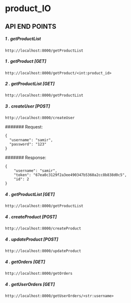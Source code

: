 # product_IO

## API END POINTS
##### 1 . getProductList
`http://localhost:8000/getProductList`


##### 1 . getProduct [GET]
`http://localhost:8000/getProduct/<int:product_id>`

##### 2 . getProductList [GET]
`http://localhost:8000/getProductList`


##### 3 . createUser [POST]
`http://localhost:8000/createUser`


####### Request:

```
{
  "username": "samir",
  "password": "123"
}
```

####### Response:
```
{
    "username": "samir",
    "token": "67ea0c3129f2a3ee490347b5360a2cc8b838d0c5",
    "id": 2
}
```



##### 4 . getProductList [GET]
`http://localhost:8000/getProductList`

##### 4 . createProduct [POST]
`http://localhost:8000/createProduct`

##### 4 . updateProduct [POST]
`http://localhost:8000/updateProduct`

##### 4 . getOrders [GET]
`http://localhost:8000/getOrders`

##### 4 . getUserOrders [GET]
`http://localhost:8000/getUserOrders/<str:username>`

